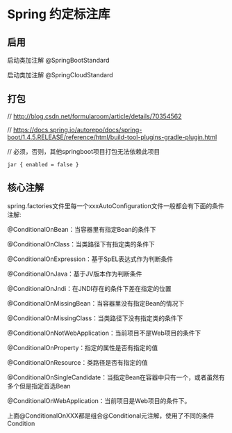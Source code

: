 # Spring 约定标注库

## 启用
启动类加注解 @SpringBootStandard  

启动类加注解 @SpringCloudStandard

## 打包
// http://blog.csdn.net/formularoom/article/details/70354562

// https://docs.spring.io/autorepo/docs/spring-boot/1.4.5.RELEASE/reference/html/build-tool-plugins-gradle-plugin.html

// 必须，否则，其他springboot项目打包无法依赖此项目

`jar {
    enabled = false
}`


## 核心注解

spring.factories文件里每一个xxxAutoConfiguration文件一般都会有下面的条件注解:

@ConditionalOnBean：当容器里有指定Bean的条件下

@ConditionalOnClass：当类路径下有指定类的条件下

@ConditionalOnExpression：基于SpEL表达式作为判断条件

@ConditionalOnJava：基于JV版本作为判断条件

@ConditionalOnJndi：在JNDI存在的条件下差在指定的位置

@ConditionalOnMissingBean：当容器里没有指定Bean的情况下

@ConditionalOnMissingClass：当类路径下没有指定类的条件下

@ConditionalOnNotWebApplication：当前项目不是Web项目的条件下

@ConditionalOnProperty：指定的属性是否有指定的值

@ConditionalOnResource：类路径是否有指定的值

@ConditionalOnSingleCandidate：当指定Bean在容器中只有一个，或者虽然有多个但是指定首选Bean

@ConditionalOnWebApplication：当前项目是Web项目的条件下。

上面@ConditionalOnXXX都是组合@Conditional元注解，使用了不同的条件Condition
